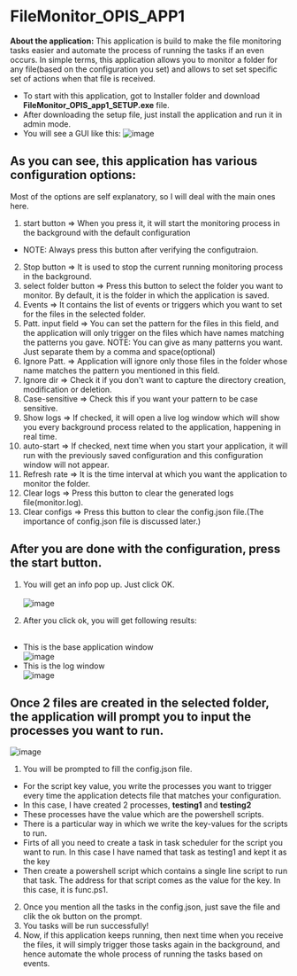 # FileMonitor_OPIS_APP1
<strong>About the application:</strong> This application is build to make the file monitoring tasks easier and automate the process of running the tasks if an even occurs. In simple terms, this application allows you to monitor a folder for any file(based on the configuration you set) and allows to set set specific set of actions when that file is received.

- To start with this application, got to Installer folder and download <b>FileMonitor_OPIS_app1_SETUP.exe</b> file. 
- After downloading the setup file, just install the application and run it in admin mode.
- You will see a GUI like this:
![image](https://user-images.githubusercontent.com/50429258/160334893-c0c8ad61-7d7a-4f0b-8388-1cea6fad7446.png)

## As you can see, this application has various configuration options:
Most of the options are self explanatory, so I will deal with the main ones here.
1. start button => When you press it, it will start the monitoring process in the background with the default configuration
  - NOTE: Always press this button after verifying the configutraion.
2. Stop button => It is used to stop the current running monitoring process in the background.
3. select folder button => Press this button to select the folder you want to monitor. By default, it is the folder in which the application is saved.
4. Events => It contains the list of events or triggers which you want to set for the files in the selected folder.
5. Patt. input field => You can set the pattern for the files in this field, and the application will only trigger on the files which have names matching the patterns you gave.
  NOTE: You can give as many patterns you want. Just separate them by a comma and space(optional)
6. Ignore Patt. => Application will ignore only those files in the folder whose name matches the pattern you mentioned in this field.
7. Ignore dir => Check it if you don't want to capture the directory creation, modification or deletion.
8. Case-sensitive => Check this if you want your pattern to be case sensitive.
9. Show logs => If checked, it will open a live log window which will show you every background process related to the application, happening in real time.
10. auto-start => If checked, next time when you start your application, it will run with the previously saved configuration and this configuration window will not appear.
11. Refresh rate => It is the time interval at which you want the application to monitor the folder.
12. Clear logs => Press this button to clear the generated logs file(monitor.log).
13. Clear configs => Press this button to clear the config.json file.(The importance of config.json file is discussed later.)

## After you are done with the configuration, press the start button.
1. You will get an info pop up. Just click OK.<br><br>
![image](https://user-images.githubusercontent.com/50429258/160337463-384997ee-3975-4123-a16f-7a3794fa18fa.png)

2. After you click ok, you will get following results:<br><br>
- This is the base application window<br>
![image](https://user-images.githubusercontent.com/50429258/160337738-e2a4be41-dd17-407c-8e85-b6eef1aa01c7.png)
- This is the log window<br>
![image](https://user-images.githubusercontent.com/50429258/160337898-22f1535d-4b8e-4662-8574-c4397a6e2197.png)

## Once 2 files are created in the selected folder, the application will prompt you to input the processes you want to run.

![image](https://user-images.githubusercontent.com/50429258/160338568-6d376aa7-f012-4e89-b582-2b32d0308e6a.png)

1. You will be prompted to fill the config.json file.
 - For the script key value, you write the processes you want to trigger every time the application detects file that matches your configuration. 
 - In this case, I have created 2 processes, <b>testing1</b> and <b> testing2 </b>
 - These processes have the value which are the powershell scripts.
 - There is a particular way in which we write the key-values for the scripts to run.
 - Firts of all you need to create a task in task scheduler for the script you want to run. In this case I have named that task as testing1 and kept it as the key
 - Then create a powershell script which contains a single line script to run that task. The address for that script comes as the value for the key. In this case, it is func.ps1.
2. Once you mention all the tasks in the config.json, just save the file and clik the ok button on the prompt.
3. You tasks will be run successfully!
4. Now, if this application keeps running, then next time when you receive the files, it will simply trigger those tasks again in the background, and hence automate the whole process of running the tasks based on events.


 
